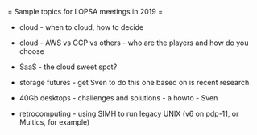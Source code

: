 = Sample topics for LOPSA meetings in 2019 =

* cloud - when to cloud, how to decide
* cloud - AWS vs GCP vs others - who are the players and how do you choose
* SaaS - the cloud sweet spot?

* storage futures - get Sven to do this one based on is recent research
* 40Gb desktops - challenges and solutions - a howto - Sven

* retrocomputing - using SIMH to run legacy UNIX (v6 on pdp-11, or Multics, for example)


